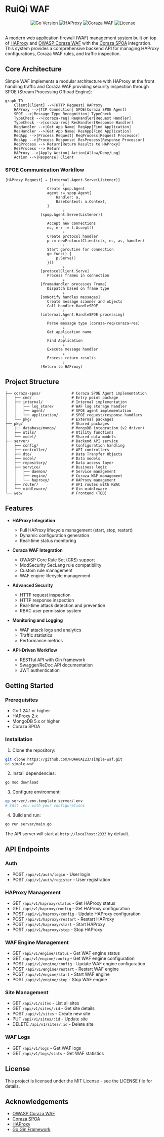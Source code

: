 # RuiQi WAF

<div align="center">
  <img src="https://img.shields.io/badge/Go-1.24.1-00ADD8?style=flat&logo=go" alt="Go Version">
  <img src="https://img.shields.io/badge/HAProxy-3.0-green?style=flat&logo=haproxy" alt="HAProxy">
  <img src="https://img.shields.io/badge/OWASP-Coraza-blue?style=flat" alt="Coraza WAF">
  <img src="https://img.shields.io/badge/License-MIT-yellow?style=flat" alt="License">
</div>

<br>

A modern web application firewall (WAF) management system built on top of [HAProxy](https://www.haproxy.org/) and [OWASP Coraza WAF](https://github.com/corazawaf/coraza) with the [Coraza SPOA](https://github.com/corazawaf/coraza-spoa) integration. This system provides a comprehensive backend API for managing HAProxy configurations, Coraza WAF rules, and traffic inspection.

## Core Architecture

Simple WAF implements a modular architecture with HAProxy at the front handling traffic and Coraza WAF providing security inspection through SPOE (Stream Processing Offload Engine):

```mermaid
graph TD
    Client[Client] -->|HTTP Request| HAProxy
    HAProxy -->|TCP Connection| SPOE[Coraza SPOE Agent]
    SPOE -->|Message Type Recognition| TypeCheck
    TypeCheck -->|coraza-req| ReqHandler[Request Handler]
    TypeCheck -->|coraza-res| ResHandler[Response Handler]
    ReqHandler -->|Get App Name| ReqApp[Find Application]
    ResHandler -->|Get App Name| ResApp[Find Application]
    ReqApp -->|Process Request| ReqProcess[Request Processor]
    ResApp -->|Process Response| ResProcess[Response Processor]
    ReqProcess --> Return[Return Results to HAProxy]
    ResProcess --> Return
    HAProxy -->|Apply Action| Action[Allow/Deny/Log]
    Action -->|Response| Client
```

### SPOE Communication Workflow

```
[HAProxy Request] → [internal.Agent.Serve(Listener)] 
                          ↓
                   Create spop.Agent
                   agent := spop.Agent{
                       Handler: a,
                       BaseContext: a.Context,
                   }
                          ↓
                [spop.Agent.Serve(Listener)]
                          ↓
                   Accept new connections
                   nc, err := l.Accept()
                          ↓
                   Create protocol handler
                   p := newProtocolClient(ctx, nc, as, handler)
                          ↓
                   Start goroutine for connection
                   go func() { 
                       p.Serve() 
                   }()
                          ↓
                [protocolClient.Serve]
                   Process frames in connection
                          ↓
                [frameHandler processes Frame]
                   Dispatch based on frame type
                          ↓
                [onNotify handles messages] 
                   Create message scanner and objects
                   Call Handler.HandleSPOE
                          ↓ 
                [internal.Agent.HandleSPOE processing]
                          ↓
                   Parse message type (coraza-req/coraza-res)
                          ↓
                   Get application name
                          ↓
                   Find Application
                          ↓
                   Execute message handler
                          ↓
                   Process return results
                          ↓
                [Return to HAProxy]
```

## Project Structure

```
├── coraza-spoa/              # Coraza SPOE Agent implementation
│   ├── cmd/                  # Entry point package
│   ├── internal/             # Internal implementation
│   │   ├── log_store/        # WAF log storage handler
│   │   ├── agent/            # SPOE agent implementation
│   │   └── application/      # SPOE request/response handlers
│   └── pkg/                  # External packages
├── pkg/                      # Shared packages
│   ├── database/mongo/       # MongoDB integration (v2 driver)
│   ├── utils/                # Utility functions
│   └── model/                # Shared data models
├── server/                   # Backend API service
│   ├── config/               # Configuration handling
│   ├── controller/           # API controllers
│   ├── dto/                  # Data Transfer Objects
│   ├── model/                # Data models
│   ├── repository/           # Data access layer
│   ├── service/              # Business logic
│   │   ├── daemon/           # Service management
│   │   ├── engine/           # Coraza WAF management
│   │   └── haproxy/          # HAProxy management
│   ├── router/               # API routes with RBAC
│   └── middleware/           # Gin middleware
└── web/                      # Frontend (TBD)
```

## Features

- **HAProxy Integration**
  - Full HAProxy lifecycle management (start, stop, restart)
  - Dynamic configuration generation
  - Real-time status monitoring

- **Coraza WAF Integration**
  - OWASP Core Rule Set (CRS) support
  - ModSecurity SecLang rule compatibility
  - Custom rule management
  - WAF engine lifecycle management

- **Advanced Security**
  - HTTP request inspection
  - HTTP response inspection
  - Real-time attack detection and prevention
  - RBAC user permission system

- **Monitoring and Logging**
  - WAF attack logs and analytics
  - Traffic statistics
  - Performance metrics

- **API-Driven Workflow**
  - RESTful API with Gin framework
  - Swagger/ReDoc API documentation
  - JWT authentication

## Getting Started

### Prerequisites

- Go 1.24.1 or higher
- HAProxy 2.x
- MongoDB 5.x or higher
- Coraza SPOA

### Installation

1. Clone the repository:

```bash
git clone https://github.com/HUAHUAI23/simple-waf.git
cd simple-waf
```

2. Install dependencies:

```bash
go mod download
```

3. Configure environment:

```bash
cp server/.env.template server/.env
# Edit .env with your configurations
```

4. Build and run:

```bash
go run server/main.go
```

The API server will start at `http://localhost:2333` by default.

## API Endpoints

### Auth
- POST `/api/v1/auth/login` - User login
- POST `/api/v1/auth/register` - User registration

### HAProxy Management
- GET `/api/v1/haproxy/status` - Get HAProxy status
- GET `/api/v1/haproxy/config` - Get HAProxy configuration
- POST `/api/v1/haproxy/config` - Update HAProxy configuration
- POST `/api/v1/haproxy/restart` - Restart HAProxy
- POST `/api/v1/haproxy/start` - Start HAProxy
- POST `/api/v1/haproxy/stop` - Stop HAProxy

### WAF Engine Management
- GET `/api/v1/engine/status` - Get WAF engine status
- GET `/api/v1/engine/config` - Get WAF engine configuration
- POST `/api/v1/engine/config` - Update WAF engine configuration
- POST `/api/v1/engine/restart` - Restart WAF engine
- POST `/api/v1/engine/start` - Start WAF engine
- POST `/api/v1/engine/stop` - Stop WAF engine

### Site Management
- GET `/api/v1/sites` - List all sites
- GET `/api/v1/sites/:id` - Get site details
- POST `/api/v1/sites` - Create new site
- PUT `/api/v1/sites/:id` - Update site
- DELETE `/api/v1/sites/:id` - Delete site

### WAF Logs
- GET `/api/v1/logs` - Get WAF logs
- GET `/api/v1/logs/stats` - Get WAF statistics

## License

This project is licensed under the MIT License - see the LICENSE file for details.

## Acknowledgements

- [OWASP Coraza WAF](https://github.com/corazawaf/coraza)
- [Coraza SPOA](https://github.com/corazawaf/coraza-spoa)
- [HAProxy](https://www.haproxy.org/)
- [Go Gin Framework](https://github.com/gin-gonic/gin) 
